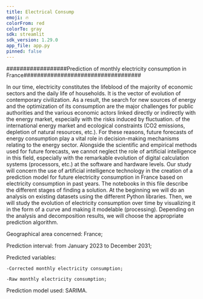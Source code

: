 ```yaml
---
title: Electrical Consump
emoji: 🔥
colorFrom: red
colorTo: gray
sdk: streamlit
sdk_version: 1.29.0
app_file: app.py
pinned: false
---
```



##################Prediction of monthly electricity consumption in France###################################

In our time, electricity constitutes the lifeblood of the majority of economic sectors and the daily life of households. It is the vector of evolution of contemporary civilization. As a result, the search for new sources of energy and the optimization of its consumption are the major challenges for public authorities and the various economic actors linked directly or indirectly with the energy market, especially with the risks induced by fluctuation. of the international energy market and ecological constraints (CO2 emissions, depletion of natural resources, etc.).
For these reasons, future forecasts of energy consumption play a vital role in decision-making mechanisms relating to the energy sector. Alongside the scientific and empirical methods used for future forecasts, we cannot neglect the role of artificial intelligence in this field, especially with the remarkable evolution of digital calculation systems (processors, etc.) at the software and hardware levels.
Our study will concern the use of artificial intelligence technology in the creation of a prediction model for future electricity consumption in France based on electricity consumption in past years.
The notebooks in this file describe the different stages of finding a solution. At the beginning we will do an analysis on existing datasets using the different Python libraries. Then, we will study the evolution of electricity consumption over time by visualizing it in the form of a curve and making it modelable (processing). Depending on the analysis and decomposition results, we will choose the appropriate prediction algorithm.

Geographical area concerned: France;

Prediction interval: from January 2023 to December 2031;

Predicted variables:

    -Corrected monthly electricity consumption;

    -Raw monthly electricity consumption;

Prediction model used: SARIMA.
